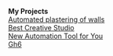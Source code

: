 **My Projects**    
[Automated plastering of walls](http://Razocharovaniye.github.io/Github_3/src/)  
[Best Creative Studio](http://Razocharovaniye.github.io/Github_4/src/)  
[New Automation Tool for You](http://Razocharovaniye.github.io/Github_5/src/)   
[Gh6](http://Razocharovaniye.github.io/Gh_6/src/index.html)     


